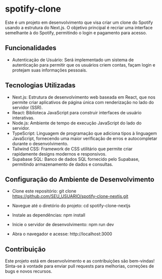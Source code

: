 # spotify-clone

Este é um projeto em desenvolvimento que visa criar um clone do Spotify usando a estrutura do Next.js. O objetivo principal é recriar uma interface semelhante à do Spotify, permitindo o login e pagamento para acesso.



## Funcionalidades

- Autenticação de Usuário: Será implementado um sistema de autenticação para permitir que os usuários criem contas, façam login e protejam suas informações pessoais.


## Tecnologias Utilizadas

- Next.js: Estrutura de desenvolvimento web baseada em React, que nos permite criar aplicativos de página única com renderização no lado do servidor (SSR).
- React: Biblioteca JavaScript para construir interfaces de usuário interativas.
- Node.js: Ambiente de tempo de execução JavaScript do lado do servidor.
- TypeScript: Linguagem de programação que adiciona tipos à linguagem JavaScript, fornecendo uma maior verificação de erros e autocompletar durante o desenvolvimento.
- Tailwind CSS: Framework de CSS utilitário que permite criar rapidamente designs modernos e responsivos.
- Supabase SQL: Banco de dados SQL fornecido pelo Supabase, permitindo armazenamento de dados e consultas.


## Configuração do Ambiente de Desenvolvimento

- Clone este repositório: git clone https://github.com/SEU_USUARIO/spotify-clone-nextjs.git

- Navegue até o diretório do projeto: cd spotify-clone-nextjs

- Instale as dependências: npm install

- Inicie o servidor de desenvolvimento: npm run dev

- Abra o navegador e acesse: http://localhost:3000


## Contribuição

Este projeto está em desenvolvimento e as contribuições são bem-vindas! Sinta-se à vontade para enviar pull requests para melhorias, correções de bugs e novos recursos.
